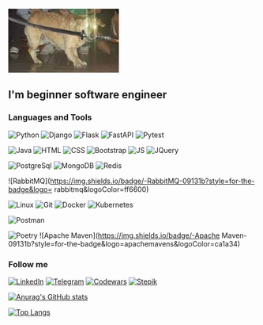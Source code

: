 [![Header](https://github.com/AlexLex13/AlexLex13/blob/master/assets/Frenzy.jpg?raw=true)](https://github.com/AlexLex13)

## I'm beginner software engineer

### Languages and Tools
![Python](https://img.shields.io/badge/-Python-09131b?style=for-the-badge&logo=Python&logoColor=fffa14)
![Django](https://img.shields.io/badge/-Django-09131b?style=for-the-badge&logo=Django&logoColor=008f00)
![Flask](https://img.shields.io/badge/-Flask-09131b?style=for-the-badge&logo=Flask&logoColor=008054)
![FastAPI](https://img.shields.io/badge/-FastAPI-090909?style=for-the-badge&logo=fastapi&logoColor=47C5FB)
![Pytest](https://img.shields.io/badge/-Pytest-09131b?style=for-the-badge&logo=pytest&logoColor=cad401)
<!-- ![C](https://img.shields.io/badge/-C-09131b?style=for-the-badge&logo=c&logoColor=3748aa) -->
![Java](https://img.shields.io/badge/-Java-09131b?style=for-the-badge&logo=java&logoColor=3748aa)
![HTML](https://img.shields.io/badge/-HTML-09131b?style=for-the-badge&logo=html5&logoColor=e54c21)
![CSS](https://img.shields.io/badge/-CSS-09131b?style=for-the-badge&logo=css3&logoColor=264de4)
![Bootstrap](https://img.shields.io/badge/-Bootstrap-09131b?style=for-the-badge&logo=bootstrap&logoColor=7809f7)
![JS](https://img.shields.io/badge/-JS-09131b?style=for-the-badge&logo=javascript&logoColor=efd81d)
![JQuery](https://img.shields.io/badge/-JQuery-09131b?style=for-the-badge&logo=jquery&logoColor=1066a9)

![PostgreSql](https://img.shields.io/badge/-PostgreSql-09131b?style=for-the-badge&logo=PostgreSql&logoColor=47C5FB)
![MongoDB](https://img.shields.io/badge/-MongoDB-09131b?style=for-the-badge&logo=mongodb&logoColor=00ed64)
![Redis](https://img.shields.io/badge/-Redisl-09131b?style=for-the-badge&logo=redis&logoColor=d82c20)

![RabbitMQ](https://img.shields.io/badge/-RabbitMQ-09131b?style=for-the-badge&logo=	rabbitmq&logoColor=ff6600)

![Linux](https://img.shields.io/badge/-Linux-09131b?style=for-the-badge&logo=linux&logoColor=ffe19a)
![Git](https://img.shields.io/badge/-Git-09131b?style=for-the-badge&logo=Git&logoColor=ec6400)
![Docker](https://img.shields.io/badge/-Docker-09131b?style=for-the-badge&logo=Docker&logoColor=2392e6)
![Kubernetes](https://img.shields.io/badge/-Kubernetes-09131b?style=for-the-badge&logo=kubernetes&logoColor=366ce8)

![Postman](https://img.shields.io/badge/-Postman-09131b?style=for-the-badge&logo=postman&logoColor=ff6c38)

![Poetry](https://img.shields.io/badge/-Poetry-09131b?style=for-the-badge&logo=poetry&logoColor=008ddf)
![Apache Maven](https://img.shields.io/badge/-Apache Maven-09131b?style=for-the-badge&logo=apachemavens&logoColor=ca1a34)

<!-- ![Amazon AWS](https://img.shields.io/badge/-Amazon AWS-09131b?style=for-the-badge&logo=amazonaws&logoColor=fffffc) -->
<!-- ![Apache Cassandra](https://img.shields.io/badge/-Apache Cassandra-09131b?style=for-the-badge&logo=apachecassandra&logoColor=bce7fb) -->
<!-- ![Apache Kafka](https://img.shields.io/badge/-Apache Kafka-09131b?style=for-the-badge&logo=apachekafka&logoColor=ffffff) -->
<!-- ![Celery](https://img.shields.io/badge/-Celery-09131b?style=for-the-badge&logo=celery&logoColor=8db054) -->
<!-- ![Elasticsearch](https://img.shields.io/badge/-Elasticsearch-09131b?style=for-the-badge&logo=elasticsearch&logoColor=fec514) -->
<!-- ![Go](https://img.shields.io/badge/--09131b?style=for-the-badge&logo=go&logoColor=00add8) -->
<!-- ![Google Cloud](https://img.shields.io/badge/-Google Cloud-09131b?style=for-the-badge&logo=googleclouds&logoColor=4285f4) -->
<!-- ![Gunicorn](https://img.shields.io/badge/-Gunicorn-09131b?style=for-the-badge&logo=gunicorn&logoColor=489747) -->
<!-- ![Neo4j](https://img.shields.io/badge/-Neo4j-09131b?style=for-the-badge&logo=neo4j&logoColor=047fff) -->
<!-- ![NGINX](https://img.shields.io/badge/-NGINX-09131b?style=for-the-badge&logo=nginx&logoColor=009639) -->
<!-- ![Node.js](https://img.shields.io/badge/-Node.js-09131b?style=for-the-badge&logo=nodedotjs&logoColor=83cd29) -->
<!-- ![React](https://img.shields.io/badge/-React-09131b?style=for-the-badge&logo=react&logoColor=00dcff) -->
<!-- ![Terraform](https://img.shields.io/badge/-Terraform-09131b?style=for-the-badge&logo=terraform&logoColor=623ce4) -->


### Follow me
[![LinkedIn](https://img.shields.io/badge/-LinkedIn-09131b?style=for-the-badge&logo=linkedin&logoColor=0a66c2)](https://www.linkedin.com/in/sukhovarov)
[![Telegram](https://img.shields.io/badge/-Telegram-09131b?style=for-the-badge&logo=telegram&logoColor=27A0D9)](https://t.me/barsukh)
[![Codewars](https://img.shields.io/badge/-Codewars-09131b?style=for-the-badge&logo=codewars&logoColor=ab341d)](https://www.codewars.com/users/AlexLex13)
[![Stepik](https://img.shields.io/badge/-Stepik-09131b?style=for-the-badge&logo=data:image/png;base64,https://github.com/AlexLex13/AlexLex13/blob/master/assets/images.png&logoColor=27A0D9)](https://stepik.org/users/293367606)


[![Anurag's GitHub stats](https://github-readme-stats.vercel.app/api?username=AlexLex13&hide=contribs,prs&show_icons=true&theme=codeSTACKr)](https://github.com/anuraghazra/github-readme-stats)

[![Top Langs](https://github-readme-stats.vercel.app/api/top-langs/?username=AlexLex13&langs_count=5&layout=compact&theme=codeSTACKr)](https://github.com/anuraghazra/github-readme-stats)
